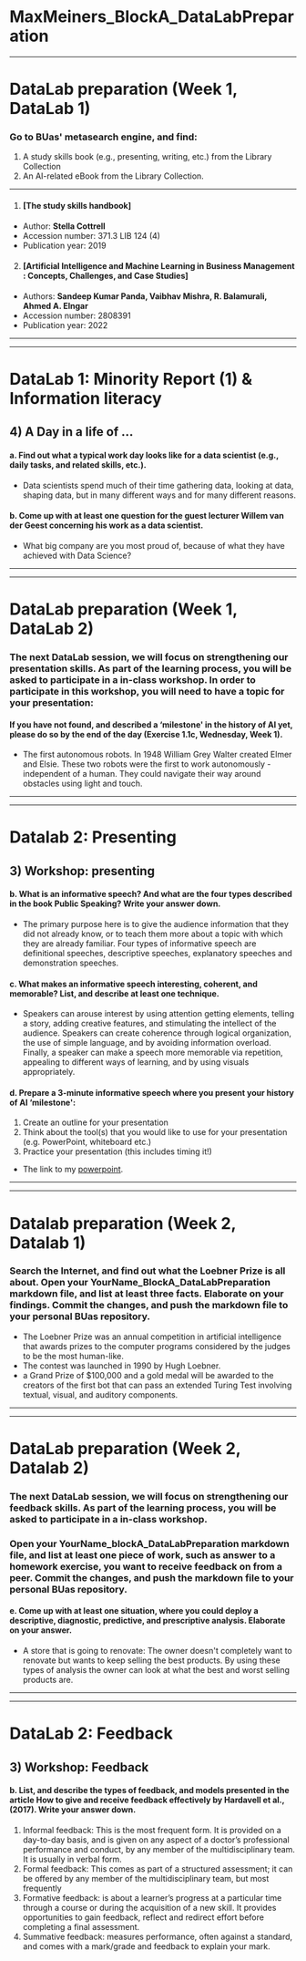 # **MaxMeiners_BlockA_DataLabPreparation**
---

# DataLab preparation (Week 1, DataLab 1)

### Go to BUas' metasearch engine, and find:
1. A study skills book (e.g., presenting, writing, etc.) from the Library Collection
2. An AI-related eBook from the Library Collection.
---
1. #### [The study skills handbook]
- Author: **Stella Cottrell**
- Accession number:  371.3 LIB 124 (4)
- Publication year: 2019

2. #### [Artificial Intelligence and Machine Learning in Business Management : Concepts, Challenges, and Case Studies]
- Authors: **Sandeep Kumar Panda,
Vaibhav Mishra, R. Balamurali, Ahmed A. Elngar**
- Accession number: 2808391
- Publication year: 2022

---
---

# DataLab 1: Minority Report (1) & Information literacy
## 4) A Day in a life of …

#### a. Find out what a typical work day looks like for a data scientist (e.g., daily tasks, and related skills, etc.).
- Data scientists spend much of their time gathering data, looking at data, shaping data, but in many different ways and for many different reasons.

#### b. Come up with at least one question for the guest lecturer Willem van der Geest concerning his work as a data scientist.
- What big company are you most proud of, because of what they have achieved with Data Science?

---
---

# DataLab preparation (Week 1, DataLab 2)

### The next DataLab session, we will focus on strengthening our presentation skills. As part of the learning process, you will be asked to participate in a in-class workshop. In order to participate in this workshop, you will need to have a topic for your presentation:
#### If you have not found, and described a ‘milestone' in the history of AI yet, please do so by the end of the day (Exercise 1.1c, Wednesday, Week 1).

- The first autonomous robots. In 1948 William Grey Walter created Elmer and Elsie. These two robots were the first to work autonomously - independent of a human. They could navigate their way around obstacles using light and touch.

---
---

# Datalab 2: Presenting
## 3) Workshop: presenting

#### b. What is an informative speech? And what are the four types described in the book Public Speaking? Write your answer down.
- The primary purpose here is to give the audience information that they did not already know, or to teach them more about a topic with which they are already familiar. Four types of informative speech are definitional speeches, descriptive speeches, explanatory speeches and demonstration speeches.  

#### c. What makes an informative speech interesting, coherent, and memorable? List, and describe at least one technique.
- Speakers can arouse interest by using attention getting elements, telling a story, adding creative features, and stimulating the intellect of the audience. Speakers can create coherence through logical organization, the use of simple language, and by avoiding information overload. Finally, a speaker can make a speech more memorable via repetition, appealing to different ways of learning, and by using visuals appropriately.

#### d. Prepare a 3-minute informative speech where you present your history of AI ‘milestone':

1. Create an outline for your presentation
2. Think about the tool(s) that you would like to use for your presentation (e.g. PowerPoint, whiteboard etc.)
3. Practice your presentation (this includes timing it!)
- The link to my [powerpoint](https://edubuas-my.sharepoint.com/:p:/g/personal/214936_buas_nl/EeDa5VP7TQVEsvubZvWKMEUBFNwcqSpnZ_eO2MCD-AP-Xg?e=RXASM2).

---
---

# Datalab preparation (Week 2, Datalab 1)

### Search the Internet, and find out what the Loebner Prize is all about. Open your YourName_BlockA_DataLabPreparation markdown file, and list at least three facts. Elaborate on your findings. Commit the changes, and push the markdown file to your personal BUas repository.
- The Loebner Prize was an annual competition in artificial intelligence that awards prizes to the computer programs considered by the judges to be the most human-like.
- The contest was launched in 1990 by Hugh Loebner.
- a Grand Prize of $100,000 and a gold medal will be awarded to the creators of the first bot that can pass an extended Turing Test involving textual, visual, and auditory components. 

---
---

# DataLab preparation (Week 2, Datalab 2)

### The next DataLab session, we will focus on strengthening our feedback skills. As part of the learning process, you will be asked to participate in a in-class workshop.
### Open your YourName_blockA_DataLabPreparation markdown file, and list at least one piece of work, such as answer to a homework exercise, you want to receive feedback on from a peer. Commit the changes, and push the markdown file to your personal BUas repository.
#### e. Come up with at least one situation, where you could deploy a descriptive, diagnostic, predictive, and prescriptive analysis. Elaborate on your answer.
- A store that is going to renovate:
  The owner doesn't completely want to renovate but wants to keep selling the best products. By using these types of analysis the owner can look at what the best and worst selling products are.

---
---

# DataLab 2: Feedback
## 3) Workshop: Feedback
#### b. List, and describe the types of feedback, and models presented in the article How to give and receive feedback effectively by Hardavell et al., (2017). Write your answer down.
1. Informal feedback: This is the most frequent form. It is provided on a day-to-day basis, and is given on any aspect of a doctor’s professional performance and conduct, by any member of the multidisciplinary team. It is usually in verbal form.
2. Formal feedback: This comes as part of a structured assessment; it can be offered by any member of the multidisciplinary team, but most frequently 
3. Formative feedback: is about a learner’s progress at a particular time through a course or during the acquisition of a new skill. It provides opportunities to gain feedback, reflect and redirect effort before completing a final assessment.
4. Summative feedback: measures performance, often against a standard, and comes with a mark/grade and feedback to explain your mark.

